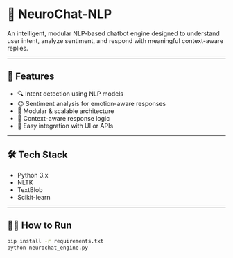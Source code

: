 # 🧠 NeuroChat-NLP

An intelligent, modular NLP-based chatbot engine designed to understand user intent, analyze sentiment, and respond with meaningful context-aware replies.

---

## 🚀 Features

- 🔍 Intent detection using NLP models
- 😊 Sentiment analysis for emotion-aware responses
- 🧩 Modular & scalable architecture
- 🧠 Context-aware response logic
- 🧪 Easy integration with UI or APIs

---

## 🛠️ Tech Stack

- Python 3.x
- NLTK
- TextBlob
- Scikit-learn

---

## 🧑‍💻 How to Run

```bash
pip install -r requirements.txt
python neurochat_engine.py

